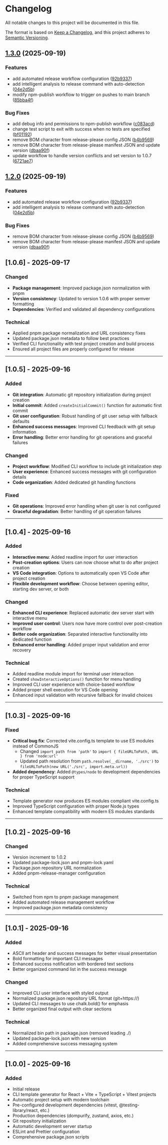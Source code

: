 # Changelog

All notable changes to this project will be documented in this file.

The format is based on [Keep a Changelog](https://keepachangelog.com/en/1.0.0/),
and this project adheres to [Semantic Versioning](https://semver.org/spec/v2.0.0.html).

## [1.3.0](https://github.com/JhonMA82/create-react-ts-vite/compare/create-react-ts-vite-v1.2.0...create-react-ts-vite-v1.3.0) (2025-09-19)


### Features

* add automated release workflow configuration ([92b9337](https://github.com/JhonMA82/create-react-ts-vite/commit/92b9337c9aa87fefc60a18b8b309bc0694fe4c69))
* add intelligent analysis to release command with auto-detection ([04e2d5b](https://github.com/JhonMA82/create-react-ts-vite/commit/04e2d5bbfd3d79993c279387260ed9bafd252dc3))
* modify npm-publish workflow to trigger on pushes to main branch ([85bba4f](https://github.com/JhonMA82/create-react-ts-vite/commit/85bba4f24bf9b19f1d81f807c85846e110014490))


### Bug Fixes

* add debug info and permissions to npm-publish workflow ([c083acd](https://github.com/JhonMA82/create-react-ts-vite/commit/c083acdc18236ea6de002cdc63f603bb53ae92c2))
* change test script to exit with success when no tests are specified ([bf01192](https://github.com/JhonMA82/create-react-ts-vite/commit/bf01192b204fded9e9f243a439e1a3225543b052))
* remove BOM character from release-please config JSON ([b4b9569](https://github.com/JhonMA82/create-react-ts-vite/commit/b4b9569cdf1c5f999ac9d6dd9699eda45cd605f4))
* remove BOM character from release-please manifest JSON and update version ([dbaa90f](https://github.com/JhonMA82/create-react-ts-vite/commit/dbaa90f3657ca005d7afdfd57fd4fca607b6613e))
* update workflow to handle version conflicts and set version to 1.0.7 ([6721ae7](https://github.com/JhonMA82/create-react-ts-vite/commit/6721ae7b86ab5201c8298ed4e722296feae44b79))

## [1.2.0](https://github.com/JhonMA82/create-react-ts-vite/compare/create-react-ts-vite-v1.1.0...create-react-ts-vite-v1.2.0) (2025-09-19)


### Features

* add automated release workflow configuration ([92b9337](https://github.com/JhonMA82/create-react-ts-vite/commit/92b9337c9aa87fefc60a18b8b309bc0694fe4c69))
* add intelligent analysis to release command with auto-detection ([04e2d5b](https://github.com/JhonMA82/create-react-ts-vite/commit/04e2d5bbfd3d79993c279387260ed9bafd252dc3))


### Bug Fixes

* remove BOM character from release-please config JSON ([b4b9569](https://github.com/JhonMA82/create-react-ts-vite/commit/b4b9569cdf1c5f999ac9d6dd9699eda45cd605f4))
* remove BOM character from release-please manifest JSON and update version ([dbaa90f](https://github.com/JhonMA82/create-react-ts-vite/commit/dbaa90f3657ca005d7afdfd57fd4fca607b6613e))

## [1.0.6] - 2025-09-17

### Changed
- **Package management**: Improved package.json normalization with pnpm
- **Version consistency**: Updated to version 1.0.6 with proper semver formatting
- **Dependencies**: Verified and validated all dependency configurations

### Technical
- Applied pnpm package normalization and URL consistency fixes
- Updated package.json metadata to follow best practices
- Verified CLI functionality with test project creation and build process
- Ensured all project files are properly configured for release

---

## [1.0.5] - 2025-09-16

### Added
- **Git integration**: Automatic git repository initialization during project creation
- **Initial commit**: Added `createInitialCommit()` function for automatic first commit
- **Git user configuration**: Robust handling of git user setup with fallback defaults
- **Enhanced success messages**: Improved CLI feedback with git setup information
- **Error handling**: Better error handling for git operations and graceful failures

### Changed
- **Project workflow**: Modified CLI workflow to include git initialization step
- **User experience**: Enhanced success messages with git configuration details
- **Code organization**: Added dedicated git handling functions

### Fixed
- **Git operations**: Improved error handling when git user is not configured
- **Graceful degradation**: Better handling of git operation failures

---

## [1.0.4] - 2025-09-16

### Added
- **Interactive menu**: Added readline import for user interaction
- **Post-creation options**: Users can now choose what to do after project creation
- **VS Code integration**: Options to automatically open VS Code after project creation
- **Flexible development workflow**: Choose between opening editor, starting dev server, or both

### Changed
- **Enhanced CLI experience**: Replaced automatic dev server start with interactive menu
- **Improved user control**: Users now have more control over post-creation workflow
- **Better code organization**: Separated interactive functionality into dedicated function
- **Enhanced error handling**: Added proper input validation and error recovery

### Technical
- Added readline module import for terminal user interaction
- Created `showInteractiveOptions()` function for menu handling
- Improved CLI user experience with choice-based workflow
- Added proper shell execution for VS Code opening
- Enhanced input validation with recursive fallback for invalid choices

---

## [1.0.3] - 2025-09-16

### Fixed
- **Critical bug fix**: Corrected vite.config.ts template to use ES modules instead of CommonJS
  - Changed `import path from 'path'` to `import { fileURLToPath, URL } from 'node:url'`
  - Updated path resolution from `path.resolve(__dirname, './src')` to `fileURLToPath(new URL('./src', import.meta.url))`
- **Added dependency**: Added `@types/node` to development dependencies for proper TypeScript support

### Technical
- Template generator now produces ES modules compliant vite.config.ts
- Improved TypeScript configuration with proper Node.js types
- Enhanced template compatibility with modern ES modules standards

---

## [1.0.2] - 2025-09-16

### Changed
- Version increment to 1.0.2
- Updated package-lock.json and pnpm-lock.yaml
- Package.json repository URL normalization
- Added pnpm-release-manager configuration

### Technical
- Switched from npm to pnpm package management
- Added automated release management workflow
- Improved package.json metadata consistency

---

## [1.0.1] - 2025-09-16

### Added
- ASCII art header and success messages for better visual presentation
- Bold formatting for important CLI messages
- Enhanced success notification with bordered text sections
- Better organized command list in the success message

### Changed
- Improved CLI user interface with styled output
- Normalized package.json repository URL format (git+https://)
- Updated CLI messages to use chalk.bold() for emphasis
- Better organized final output with clear sections

### Technical
- Normalized bin path in package.json (removed leading ./)
- Updated package-lock.json with new version
- Added comprehensive success messaging system

---

## [1.0.0] - 2025-09-16

### Added
- Initial release
- CLI template generator for React + Vite + TypeScript + Vitest projects
- Automatic project setup with modern toolchain
- Pre-configured development dependencies (vitest, @testing-library/react, etc.)
- Production dependencies (dompurify, zustand, axios, etc.)
- Git repository initialization
- Automatic development server startup
- ESLint and Prettier configuration
- Comprehensive package.json scripts
